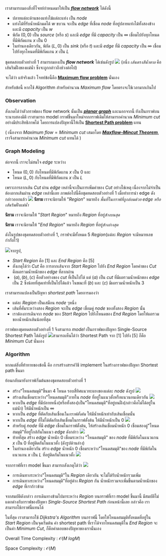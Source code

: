 เราสามารถมองสิ่งที่โจทย์กำหนดมาให้เป็น [***flow network***](https://en.wikipedia.org/wiki/Flow_network) ได้ดังนี้
* ปลายแต่ละด้านของแท่งไม้แต่ละแท่ง เป็น $node$ 
* แท่งไม้ที่รับน้ำหนักมดได้ $w$ ขบวน จะเป็น $edge$ ที่เชื่อม $node$ ที่อยู่ปลายแท่งไม้ทั้งสองข้าง และมี $capacity$ เป็น $w$
* พิกัด $(0,0)$ เป็น $source$ (หรือ $s$) และมี $edge$ ที่มี $capacity$ เป็น $\infty$ เชื่อมไปยังทุกโหนดที่มีพิกัดแกน $x$ เป็น $0$
* ในทำนองเดียวกัน, พิกัด $(L,0)$ เป็น $sink$ (หรือ $t$) และมี $edge$ ที่มี $capacity$ เป็น $\infty$ เชื่อมไปยังทุกโหนดที่มีพิกัดแกน $x$ เป็น $L$

ชุดทดสอบตัวอย่างที่ $1$ สามารถมองเป็น ***flow network*** ได้เช่นดังรูป
![](https://beta-programming-in-th.s3-ap-southeast-1.amazonaws.com/solutions/media/o56_apr19_ants/graph1.png)
(อนึ่ง *เส้นตรงสีน้ำตาล* คือเส้นริมฝั่งของแม่น้ำ ซึ่งจะถูกกล่าวถึงช่วงต่อไป)

จะได้ว่า แท้จริงแล้ว โจทย์ข้อนี้คือ [**Maximum flow problem**](https://en.wikipedia.org/wiki/Maximum_flow_problem) นั่นเอง

สำหรับข้อนี้ หากใช้ Algorithm สำหรับคำนวณ $Maximum\ flow$ โดยตรงจะใช้เวลามากเกินไป

### Observation
สังเกตได้ว่าตัวกราฟของ flow network นั้นเป็น [***planar graph***](https://en.wikipedia.org/wiki/Planar_graph#:~:text=In%20graph%20theory%2C%20a%20planar,no%20edges%20cross%20each%20other.) และนอกจากนี้ ยังเป็นกราฟบนระนาบสองมิติ เราสามารถ model กราฟขึ้นมาใหม่จากกราฟเดิมให้สามารถคำนวณ $Minimum\ cut$ อย่างมีประสิทธิภาพได้ โดยการแปลงปัญหานี้ให้เป็น [**Shortest Path problem**](https://en.wikipedia.org/wiki/Shortest_path_problem) แทน

( เนื่องจาก $Maximum\ flow = Minimum\ cut$ เสมอโดย [_***Maxflow-Mincut Theorem***_](https://en.wikipedia.org/wiki/Max-flow_min-cut_theorem), เราจึงสามารถคำนวณ $Minimum\ cut$ แทนได้ )

### Graph Modeling
ต่อจากนี้ เราจะไม่สนใจ $edge$ ระหว่าง
* โหนด $(0,0)$ กับโหนดที่มีพิกัดแกน $x$ เป็น $0$ และ
* โหนด $(L,0)$ กับโหนดที่มีพิกัดแกน $x$ เป็น $L$ 

เพราะการลากเส้น $Cut$ ผ่าน $edge$ เหล่านี้จะเป็นการเพิ่มค่าของ $Cut$ อย่างใช่เหตุ เนื่องจากไม่จำเป็นต้องลากเส้นผ่าน $edge$ เหล่านี้เลย 
ภาพต่อไปนี้คือชุดทดสอบตัวอย่างที่ $1$ เมื่อทำการนำ edge ดังกล่าวออกแล้ว
![](https://beta-programming-in-th.s3-ap-southeast-1.amazonaws.com/solutions/media/o56_apr19_ants/graph2-3.png)
**นิยาม** เราจะนิยามให้ "$Region$" หมายถึง *พื้นที่ในกราฟที่ถูกล้อมด้วย $edge$ หรือเส้นริมฝั่งแม่น้ำ*

**นิยาม** เราจะนิยามให้ "$Start\ Region$" หมายถึง $Region$ ที่อยู่*ข้างบนสุด*

**นิยาม** เราจะนิยามให้ "$End\ Region$" หมายถึง $Region$ ที่อยู่*ข้างล่างสุด*

ดังในรูปของชุดทดสอบตัวอย่างที่ $1$, กราฟจะมีทั้งหมด $5\ Region$(แต่ละ $Region$ จะมีหมายเลขกำกับไว้) 

![](https://beta-programming-in-th.s3-ap-southeast-1.amazonaws.com/solutions/media/o56_apr19_ants/graph2-4.png)จากรูป, 
* $Start\ Region$ คือ $[1]$ และ $End\ Region$ คือ $[5]$
* สังเกตุได้ว่า $Cut$ คือ การลากเส้นจาก $Start\ Region$ ไปยัง $End\ Region$ โดยค่าของ $Cut$ คือผลรวมน้ำหนักของ $edge$ ที่ลากผ่าน
* $\ (a),(b),(c)$ คือตัวอย่างของ $cut$ ที่เป็นไปได้ แต่ $(a)$ เป็น $cut$ ที่มีผลรวมน้ำหนักของ $edge$ เป็น $2$ ซึ่งน้อยที่สุดเท่าที่เป็นไปได้แล้ว ในขณะที่ $(b)$ และ $(c)$ มีผลรวมน้ำหนักเป็น $3$
  
เราสามารถแปลงเป็นปัญหา $shortest\ path$ โดยการมองว่า
* แต่ละ $Region$ เป็นเสมือน $node$ ๆหนึ่ง
* เส้นที่คั่นระหว่างสอง $Region$ จะเป็น $edge$ เชื่อมคู่ $node$ ของทั้งสอง $Region$ นั้น
* เราต้องการเดินจาก $node$ ของ $Start\ Region$ ไปยังโหนดของ $End\ Region$ โดยให้ผลรวมของน้ำหนักเส้นน้อยที่สุด

กราฟของชุดทดสอบตัวอย่างที่ $1$ จึงสามารถ $model$ เป็นกราฟของปัญหา Single-Source Shortest Path ได้ดังรูป
![](https://beta-programming-in-th.s3-ap-southeast-1.amazonaws.com/solutions/media/o56_apr19_ants/graph3.png)สามารถเห็นได้ว่า Shortest Path จาก $[1]$ ไปยัง $[5]$ ก็คือ $Minimum\ Cut$ นั่นเอง

### Algorithm
หากแต่สิ่งที่ท้าทายของข้อนี้ คือ การสร้างสรรค์วิธี implement ในสร้างกราฟของปัญหา Shortest path ขึ้นมา 

ย้อนกลับมายังกราฟเริ่มต้นของชุดทดสอบตัวอย่างที่ $1$ 
* สร้าง"โหนดสมมุติ"ขึ้นมา $4$ โหนด รอบสี่ทิศแนวทะแยงของแต่ละ $node$ ดังรูป
![](https://beta-programming-in-th.s3-ap-southeast-1.amazonaws.com/solutions/media/o56_apr19_ants/graph4.png)
* สร้างเส้นเชื่อมระหว่าง"โหนดสมมุติ"ภายใน $node$ ที่อยู่ในแนวตั้งหรือแนวนอนเดียวกัน
![](https://beta-programming-in-th.s3-ap-southeast-1.amazonaws.com/solutions/media/o56_apr19_ants/graph5.png)
* หากเป็น $edge$ ที่มีปลายหนึ่ง(หรือทั้งสอง)เป็น"โหนดสมมุติ"ที่อยู่บนฝั่ง(กล่าวคือไม่ได้อยู่ในแม่น้ำ) ให้มีน้ำหนักเป็น $\infty$
* หากเป็น $edge$ ที่ตัดกับเส้นเชื่อม*ในกราฟตั้งต้น* ให้มีน้ำหนักเท่ากับเส้นเชื่อมนั้น
* หากเป็น $edge$ ที่ไม่ได้ตัดกับเส้นเชื่อมในกราฟตั้งต้น ให้มีน้ำหนักเป็น $0$
![](https://beta-programming-in-th.s3-ap-southeast-1.amazonaws.com/solutions/media/o56_apr19_ants/graph5-2.png)
* สำหรับคู่ $node$ ที่มี $edge$ เชื่อมในกราฟตั้งต้น, ให้สร้างเส้นเชื่อมน้ำหนัก $0$ เชื่อมสองคู่"โหนดสมมุติ"ที่อยู่ใกล้กันในแนว $edge$ ดังกล่าว 
![](https://beta-programming-in-th.s3-ap-southeast-1.amazonaws.com/solutions/media/o56_apr19_ants/graph5-3.png)
* ท้ายที่สุด สร้าง $edge$ น้ำหนัก $0$ เชื่อมระหว่าง "โหนดสมมุติ" ของ $node$ ที่มีพิกัดในแนวแกน $x$ เป็น $0$ ที่อยู่ติดกันในแนวตั้ง (ดังรูปด้านล่าง)
* ในทำนองเดียวกัน สร้าง $edge$ น้ำหนัก $0$ เชื่อมระหว่าง"โหนดสมมุติ"ของ $node$ ที่มีพิกัดในแนวแกน $x$ เป็น $L$ ที่อยู่ติดกันในแนวตั้ง
![](https://beta-programming-in-th.s3-ap-southeast-1.amazonaws.com/solutions/media/o56_apr19_ants/graph5-4.png)

จากกราฟที่เรา model ขึ้นมา สามารถสังเกตุได้ว่า
![](https://beta-programming-in-th.s3-ap-southeast-1.amazonaws.com/solutions/media/o56_apr19_ants/graph5-5.png)
* การเดินทางระหว่าง"โหนดสมมุติ"ใน $Region$ เดียวกัน จะไม่ได้รับน้ำหนักรวมเพิ่ม
* การเดินทางระหว่าง"โหนดสมมุติ"ที่อยู่ต่าง $Region$ กัน น้ำหนักรวมจะเพิ่มขึ้นตามน้ำหนักของ $edge$ ที่เราก้าวข้าม

จากสมบัติดังกล่าว การเดินทางข้ามไปมาระหว่าง $Region$ บนกราฟที่เรา model ขึ้นมานี้ มีสมบัติไม่แตกต่างกับกราฟของปัญหา *Single-Source Shortest Path* ก่อนหน้านี้เลย กล่าวคือ เราสามารถใช้กราฟนี้แทนได้

ในที่สุด เราสามารถใช้ *Dijkstra's Algorithm* บนกราฟนี้ โดยให้โหนดสมมุติทั้งหมดที่อยู่ใน $Start\ Region$ เป็นจุดเริ่มต้น ค่า shortest path ที่เราได้จากโหนดสมมุติใน $End\ Region$ จะเป็นค่า $Minimum\ Cut$, ก็คือคำตอบของปัญหาของเรานั่นเอง

Overall Time Complexity : $\mathcal{O}(M\ log M)$

Space Complexity : $\mathcal{O}(M)$